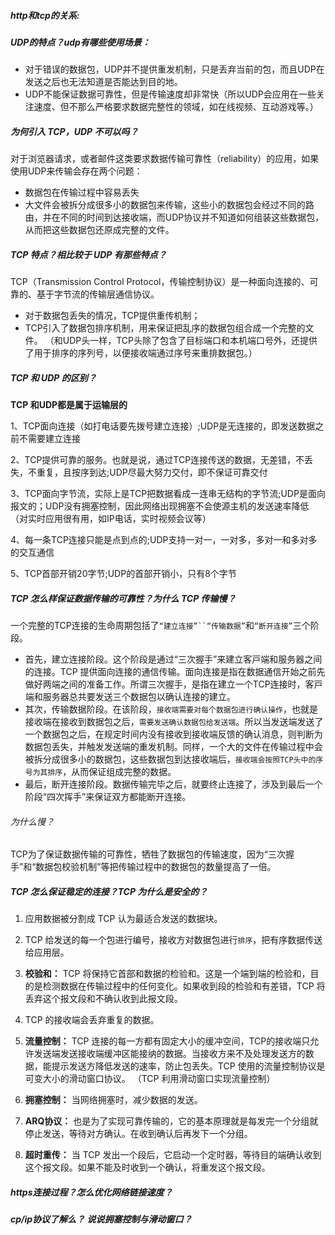 ##### http和tcp的关系:


##### UDP的特点？udp有哪些使用场景：
- 对于错误的数据包，UDP并不提供重发机制，只是丢弃当前的包，⽽且UDP在发送之后也⽆法知道是否能达到⽬的地。
- UDP不能保证数据可靠性，但是传输速度却⾮常快（所以UDP会应⽤在⼀些关注速度、但不那么严格要求数据完整性的领域，如在线视频、互动游戏等。）

##### 为何引入 TCP，UDP 不可以吗？
对于浏览器请求，或者邮件这类要求数据传输可靠性（reliability）的应⽤，如果使⽤UDP来传输会存在两个问题：
- 数据包在传输过程中容易丢失
- ⼤⽂件会被拆分成很多⼩的数据包来传输，这些⼩的数据包会经过不同的路由，并在不同的时间到达接收端，⽽UDP协议并不知道如何组装这些数据包，从⽽把这些数据包还原成完整的⽂件。

##### TCP 特点？相比较于 UDP 有那些特点？
TCP（Transmission Control Protocol，传输控制协议）是⼀种⾯向连接的、可靠的、基于字节流的传输层通信协议。
- 对于数据包丢失的情况，TCP提供重传机制；
- TCP引⼊了数据包排序机制，⽤来保证把乱序的数据包组合成⼀个完整的⽂件。
  （和UDP头⼀样，TCP头除了包含了⽬标端⼝和本机端⼝号外，还提供了⽤于排序的序列号，以便接收端通过序号来重排数据包。）

##### TCP 和 UDP 的区别？
**TCP 和UDP都是属于运输层的**

1、TCP面向连接（如打电话要先拨号建立连接）;UDP是无连接的，即发送数据之前不需要建立连接

2、TCP提供可靠的服务。也就是说，通过TCP连接传送的数据，无差错，不丢失，不重复，且按序到达;UDP尽最大努力交付，即不保证可靠交付

3、TCP面向字节流，实际上是TCP把数据看成一连串无结构的字节流;UDP是面向报文的；UDP没有拥塞控制，因此网络出现拥塞不会使源主机的发送速率降低（对实时应用很有用，如IP电话，实时视频会议等）

4、每一条TCP连接只能是点到点的;UDP支持一对一，一对多，多对一和多对多的交互通信

5、TCP首部开销20字节;UDP的首部开销小，只有8个字节

##### TCP 怎么样保证数据传输的可靠性？为什么 TCP 传输慢？
⼀个完整的TCP连接的⽣命周期包括了`“建⽴连接”``“传输数据”`和`“断开连接”`三个阶段。
- ⾸先，建⽴连接阶段。这个阶段是通过“三次握⼿”来建⽴客⼾端和服务器之间的连接。TCP 提供⾯向连接的通信传输。⾯向连接是指在数据通信开始之前先做好两端之间的准备⼯作。所谓三次握⼿，是指在建⽴⼀个TCP连接时，客⼾端和服务器总共要发送三个数据包以确认连接的建⽴。
- 其次，传输数据阶段。在该阶段，`接收端需要对每个数据包进⾏确认操作`，也就是接收端在接收到数据包之后，`需要发送确认数据包给发送端`。所以当发送端发送了⼀个数据包之后，在规定时间内没有接收到接收端反馈的确认消息，则判断为数据包丢失，并触发发送端的重发机制。同样，⼀个⼤的⽂件在传输过程中会被拆分成很多⼩的数据包，这些数据包到达接收端后，`接收端会按照TCP头中的序号为其排序`，从⽽保证组成完整的数据。
- 最后，断开连接阶段。数据传输完毕之后，就要终⽌连接了，涉及到最后⼀个阶段“四次挥⼿”来保证双⽅都能断开连接。


###### 为什么慢？
TCP为了保证数据传输的可靠性，牺牲了数据包的传输速度，因为“三次握⼿”和“数据包校验机制”等把传输过程中的数据包的数量提⾼了⼀倍。


#####  TCP 怎么保证稳定的连接？TCP 为什么是安全的？
1. 应用数据被分割成 TCP 认为最适合发送的数据块。 

2. TCP 给发送的每一个包进行编号，接收方对数据包进行`排序`，把有序数据传送给应用层。

3. **校验和：** TCP 将保持它首部和数据的检验和。这是一个端到端的检验和，目的是检测数据在传输过程中的任何变化。如果收到段的检验和有差错，TCP 将丢弃这个报文段和不确认收到此报文段。 

4. TCP 的接收端会丢弃重复的数据。 

5. **流量控制：** TCP 连接的每一方都有固定大小的缓冲空间，TCP的接收端只允许发送端发送接收端缓冲区能接纳的数据。当接收方来不及处理发送方的数据，能提示发送方降低发送的速率，防止包丢失。TCP 使用的流量控制协议是可变大小的滑动窗口协议。 （TCP 利用滑动窗口实现流量控制） 

6. **拥塞控制：** 当网络拥塞时，减少数据的发送。 

7. **ARQ协议：** 也是为了实现可靠传输的，它的基本原理就是每发完一个分组就停止发送，等待对方确认。在收到确认后再发下一个分组。 

8. **超时重传：** 当 TCP 发出一个段后，它启动一个定时器，等待目的端确认收到这个报文段。如果不能及时收到一个确认，将重发这个报文段。

##### https连接过程？怎么优化网络链接速度？


##### cp/ip协议了解么？ 说说拥塞控制与滑动窗口？